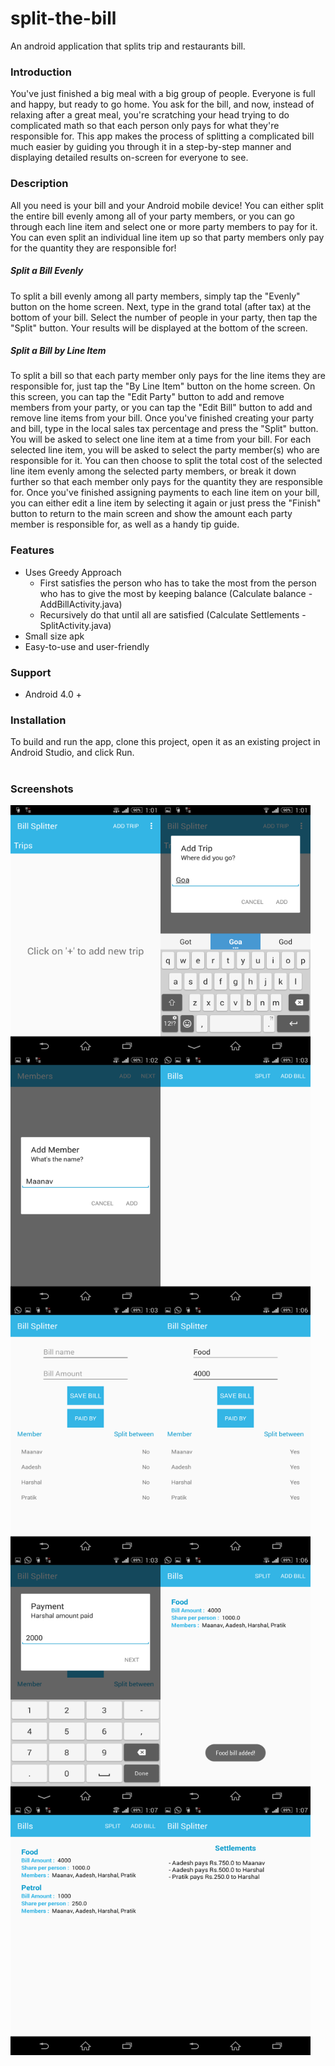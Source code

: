 # split-the-bill

An android application that splits trip and restaurants bill.

### Introduction

You've just finished a big meal with a big group of people. Everyone is full and happy, but ready to go home. You ask for the bill, and now, instead of relaxing after a great meal, you're scratching your head trying to do complicated math so that each person only pays for what they're responsible for. This app makes the process of splitting a complicated bill much easier by guiding you through it in a step-by-step manner and displaying detailed results on-screen for everyone to see.

### Description

All you need is your bill and your Android mobile device! You can either split the entire bill evenly among all of your party members, or you can go through each line item and select one or more party members to pay for it. You can even split an individual line item up so that party members only pay for the quantity they are responsible for!

##### Split a Bill Evenly

To split a bill evenly among all party members, simply tap the "Evenly" button on the home screen. Next, type in the grand total (after tax) at the bottom of your bill. Select the number of people in your party, then tap the "Split" button. Your results will be displayed at the bottom of the screen.

##### Split a Bill by Line Item

To split a bill so that each party member only pays for the line items they are responsible for, just tap the "By Line Item" button on the home screen. On this screen, you can tap the "Edit Party" button to add and remove members from your party, or you can tap the "Edit Bill" button to add and remove line items from your bill. Once you've finished creating your party and bill, type in the local sales tax percentage and press the "Split" button. You will be asked to select one line item at a time from your bill. For each selected line item, you will be asked to select the party member(s) who are responsible for it. You can then choose to split the total cost of the selected line item evenly among the selected party members, or break it down further so that each member only pays for the quantity they are responsible for. Once you've finished assigning payments to each line item on your bill, you can either edit a line item by selecting it again or just press the "Finish" button to return to the main screen and show the amount each party member is responsible for, as well as a handy tip guide.

### Features

- Uses Greedy Approach
  - First satisfies the person who has to take the most from the person who has to give the most by keeping balance (Calculate balance - AddBillActivity.java)
  - Recursively do that until all are satisfied (Calculate Settlements - SplitActivity.java)
- Small size apk
- Easy-to-use and user-friendly

### Support

- Android 4.0 +

### Installation

To build and run the app, clone this project, open it as an existing project in Android Studio, and click Run.

#

### Screenshots

<img src="screenshots/Screenshot1.png" align="left" height="400" width="240" alt="Main Screen">
<img src="screenshots/Screenshot2.png" align="left" height="400" width="240">
<img src="screenshots/Screenshot3.png" align="left" height="400" width="240">
<img src="screenshots/Screenshot4.png" align="left" height="400" width="240">
<img src="screenshots/Screenshot5.png" align="left" height="400" width="240">
<img src="screenshots/Screenshot6.png" align="left" height="400" width="240">
<img src="screenshots/Screenshot7.png" align="left" height="400" width="240">
<img src="screenshots/Screenshot8.png" align="left" height="400" width="240">
<img src="screenshots/Screenshot9.png" align="left" height="400" width="240">
<img src="screenshots/Screenshot10.png" align="left" height="400" width="240">
